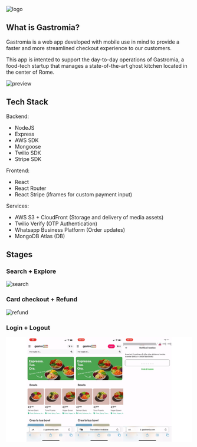 ![logo](showcase/gastromia_logo.png)

## What is Gastromia?

Gastromia is a web app developed with mobile use in mind to provide a faster and more streamlined checkout experience to our customers.

This app is intented to support the day-to-day operations of Gastromia, a food-tech startup that manages a state-of-the-art ghost kitchen located in the center of Rome.

![preview](showcase/preview.gif)

## Tech Stack

Backend:

- NodeJS
- Express
- AWS SDK
- Mongoose
- Twilio SDK
- Stripe SDK

Frontend:

- React
- React Router
- React Stripe (iframes for custom payment input)

Services:

- AWS S3 + CloudFront (Storage and delivery of media assets)
- Twilio Verify (OTP Authentication)
- Whatsapp Business Platform (Order updates)
- MongoDB Atlas (DB)

## Stages

### Search + Explore
![search](showcase/search.gif)

### Card checkout + Refund
![refund](showcase/refund.gif)

### Login + Logout
![login](showcase/login.gif)
